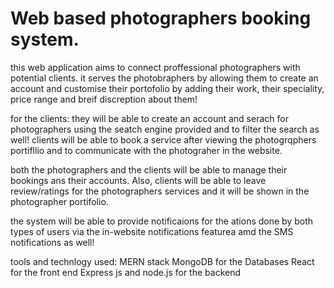 # Web based photographers booking system.

this web application aims to connect proffessional photographers with potential clients.
it serves the photobraphers by allowing them to create an account and customise their portofolio by adding their work, their speciality, 
price range and breif discreption about them!

for the clients: they will be able to create an account and serach for photographers using the seatch engine provided and to filter the search as well!
clients will be able to book a service after viewing the photogrqphers portifllio and to communicate with the photograher in the website.

both the photographers and the clients will be able to manage their bookings ans their accounts.
Also, clients will be able to leave review/ratings for the photographers services and it will be shown in the photographer portifolio.

the system will be able to provide notificaions for the ations done by both types of users via the in-website notifications featurea amd the SMS notifications as well!

tools and technlogy used:
MERN stack
MongoDB for the Databases
React for the front end 
Express js and node.js for the backend 


 